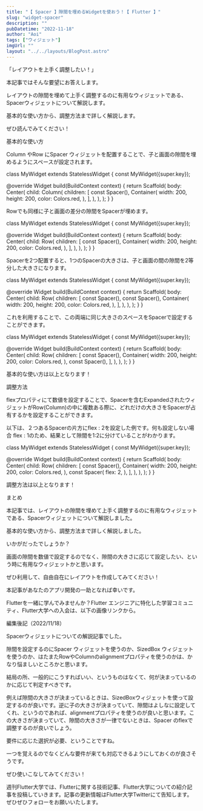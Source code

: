 ```yaml
---
title: "【 Spacer 】隙間を埋めるWidgetを使おう！【 Flutter 】"
slug: "widget-spacer"
description: ""
pubDatetime: "2022-11-18"
author: "Aoi"
tags: ["ウィジェット"]
imgUrl: ""
layout: "../../layouts/BlogPost.astro"
---
```



「レイアウトを上手く調整したい！」



本記事ではそんな要望にお答えします。



レイアウトの隙間を埋めて上手く調整するのに有用なウィジェットである、Spacerウィジェットについて解説します。



基本的な使い方から、調整方法まで詳しく解説します。



ぜひ読んでみてください！



基本的な使い方



Column やRow にSpacer ウィジェットを配置することで、子と画面の隙間を埋めるようにスペースが設定されます。







class MyWidget extends StatelessWidget {
  const MyWidget({super.key});

  @override
  Widget build(BuildContext context) {
    return Scaffold(
      body: Center(
        child: Column(
          children: [
            const Spacer(),
            Container(
              width: 200,
              height: 200,
              color: Colors.red,
            ),
          ],
        ),
      ),
    );
  }
}



Rowでも同様に子と画面の差分の隙間をSpacerが埋めます。







class MyWidget extends StatelessWidget {
  const MyWidget({super.key});

  @override
  Widget build(BuildContext context) {
    return Scaffold(
      body: Center(
        child: Row(
          children: [
            const Spacer(),
            Container(
              width: 200,
              height: 200,
              color: Colors.red,
            ),
          ],
        ),
      ),
    );
  }
}



Spacerを2つ配置すると、1つのSpacerの大きさは、子と画面の間の隙間を2等分した大きさになります。







class MyWidget extends StatelessWidget {
  const MyWidget({super.key});

  @override
  Widget build(BuildContext context) {
    return Scaffold(
      body: Center(
        child: Row(
          children: [
            const Spacer(),
            const Spacer(),
            Container(
              width: 200,
              height: 200,
              color: Colors.red,
            ),
          ],
        ),
      ),
    );
  }
}



これを利用することで、この両端に同じ大きさのスペースをSpacerで設定することができます。







class MyWidget extends StatelessWidget {
  const MyWidget({super.key});

  @override
  Widget build(BuildContext context) {
    return Scaffold(
      body: Center(
        child: Row(
          children: [
            const Spacer(),
            Container(
              width: 200,
              height: 200,
              color: Colors.red,
            ),
            const Spacer(),
          ],
        ),
      ),
    );
  }
}



基本的な使い方は以上となります！



調整方法



flexプロパティにて数値を設定することで、Spacerを含むExpandedされたウィジェットがRow(Column)の中に複数ある際に、どれだけの大きさをSpacerが占有するかを設定することができます。



以下は、２つあるSpacerの片方にflex : 2を設定した例です。何も設定しない場合 flex : 1のため、結果として隙間を1:2に分けていることがわかります。







class MyWidget extends StatelessWidget {
  const MyWidget({super.key});

  @override
  Widget build(BuildContext context) {
    return Scaffold(
      body: Center(
        child: Row(
          children: [
            const Spacer(),
            Container(
              width: 200,
              height: 200,
              color: Colors.red,
            ),
            const Spacer(
              flex: 2,
            ),
          ],
        ),
      ),
    );
  }
}




調整方法は以上となります！



まとめ



本記事では、レイアウトの隙間を埋めて上手く調整するのに有用なウィジェットである、Spacerウィジェットについて解説しました。



基本的な使い方から、調整方法まで詳しく解説しました。



いかがだったでしょうか？



画面の隙間を数値で設定するのでなく、隙間の大きさに応じて設定したい、という時に有用なウィジェットかと思います。



ぜひ利用して、自由自在にレイアウトを作成してみてください！



本記事があなたのアプリ開発の一助となれば幸いです。




Flutterを一緒に学んでみませんか？Flutter エンジニアに特化した学習コミュニティ、Flutter大学への入会は、以下の画像リンクから。










編集後記（2022/11/18）




Spacerウィジェットについての解説記事でした。



隙間を設定するのにSpacer ウィジェットを使うのか、SizedBox ウィジェットを使うのか、はたまたRowやColumnのalignmentプロパティを使うのかは、かなり悩ましいところかと思います。



結局の所、一般的にこうすればいい、というものはなくて、何が決まっているのかに応じて判定すべきです。



例えば隙間の大きさが決まっているときは、SizedBoxウィジェットを使って設定するのが良いです。逆に子の大きさが決まっていて、隙間はよしなに設定してくれ、というのであれば、alignmentプロパティを使うのが良いと思います。この大きさが決まっていて、隙間の大きさが一律でないときは、Spacer のflexで調整するのが良いでしょう。



要件に応じた選択が必要、ということですね。



一つを覚えるのでなくどんな要件が来ても対応できるようにしておくのが良さそうです。



ぜひ使いこなしてみてください！





週刊Flutter大学では、Flutterに関する技術記事、Flutter大学についての紹介記事を投稿していきます。記事の更新情報はFlutter大学Twitterにて告知します。ぜひぜひフォローをお願いいたします。

